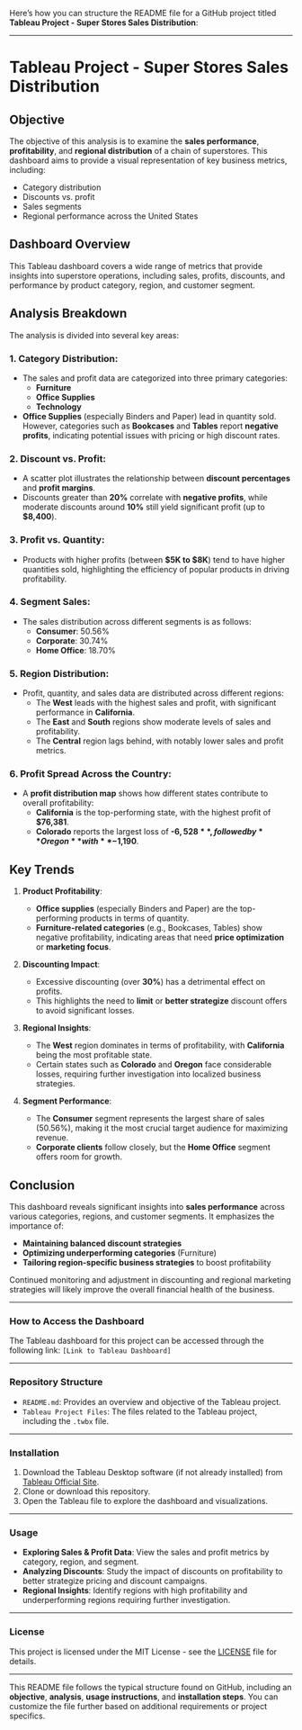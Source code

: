 Here’s how you can structure the README file for a GitHub project titled **Tableau Project - Super Stores Sales Distribution**:

---

# Tableau Project - Super Stores Sales Distribution

## Objective
The objective of this analysis is to examine the **sales performance**, **profitability**, and **regional distribution** of a chain of superstores. This dashboard aims to provide a visual representation of key business metrics, including:
- Category distribution
- Discounts vs. profit
- Sales segments
- Regional performance across the United States

## Dashboard Overview
This Tableau dashboard covers a wide range of metrics that provide insights into superstore operations, including sales, profits, discounts, and performance by product category, region, and customer segment.

## Analysis Breakdown
The analysis is divided into several key areas:

### 1. Category Distribution:
- The sales and profit data are categorized into three primary categories:
  - **Furniture**
  - **Office Supplies**
  - **Technology**
- **Office Supplies** (especially Binders and Paper) lead in quantity sold. However, categories such as **Bookcases** and **Tables** report **negative profits**, indicating potential issues with pricing or high discount rates.

### 2. Discount vs. Profit:
- A scatter plot illustrates the relationship between **discount percentages** and **profit margins**.
- Discounts greater than **20%** correlate with **negative profits**, while moderate discounts around **10%** still yield significant profit (up to **$8,400**).

### 3. Profit vs. Quantity:
- Products with higher profits (between **$5K to $8K**) tend to have higher quantities sold, highlighting the efficiency of popular products in driving profitability.

### 4. Segment Sales:
- The sales distribution across different segments is as follows:
  - **Consumer**: 50.56%
  - **Corporate**: 30.74%
  - **Home Office**: 18.70%

### 5. Region Distribution:
- Profit, quantity, and sales data are distributed across different regions:
  - The **West** leads with the highest sales and profit, with significant performance in **California**.
  - The **East** and **South** regions show moderate levels of sales and profitability.
  - The **Central** region lags behind, with notably lower sales and profit metrics.

### 6. Profit Spread Across the Country:
- A **profit distribution map** shows how different states contribute to overall profitability:
  - **California** is the top-performing state, with the highest profit of **$76,381**.
  - **Colorado** reports the largest loss of **-$6,528**, followed by **Oregon** with **-$1,190**.

## Key Trends
1. **Product Profitability**: 
   - **Office supplies** (especially Binders and Paper) are the top-performing products in terms of quantity.
   - **Furniture-related categories** (e.g., Bookcases, Tables) show negative profitability, indicating areas that need **price optimization** or **marketing focus**.

2. **Discounting Impact**: 
   - Excessive discounting (over **30%**) has a detrimental effect on profits.
   - This highlights the need to **limit** or **better strategize** discount offers to avoid significant losses.

3. **Regional Insights**: 
   - The **West** region dominates in terms of profitability, with **California** being the most profitable state.
   - Certain states such as **Colorado** and **Oregon** face considerable losses, requiring further investigation into localized business strategies.

4. **Segment Performance**: 
   - The **Consumer** segment represents the largest share of sales (50.56%), making it the most crucial target audience for maximizing revenue.
   - **Corporate clients** follow closely, but the **Home Office** segment offers room for growth.

## Conclusion
This dashboard reveals significant insights into **sales performance** across various categories, regions, and customer segments. It emphasizes the importance of:
- **Maintaining balanced discount strategies**
- **Optimizing underperforming categories** (Furniture)
- **Tailoring region-specific business strategies** to boost profitability

Continued monitoring and adjustment in discounting and regional marketing strategies will likely improve the overall financial health of the business.

---

### How to Access the Dashboard
The Tableau dashboard for this project can be accessed through the following link: `[Link to Tableau Dashboard]`

---

### Repository Structure
- `README.md`: Provides an overview and objective of the Tableau project.
- `Tableau Project Files`: The files related to the Tableau project, including the `.twbx` file.
  
---

### Installation
1. Download the Tableau Desktop software (if not already installed) from [Tableau Official Site](https://www.tableau.com/products/desktop).
2. Clone or download this repository.
3. Open the Tableau file to explore the dashboard and visualizations.

---

### Usage
- **Exploring Sales & Profit Data**: View the sales and profit metrics by category, region, and segment.
- **Analyzing Discounts**: Study the impact of discounts on profitability to better strategize pricing and discount campaigns.
- **Regional Insights**: Identify regions with high profitability and underperforming regions requiring further investigation.

---

### License
This project is licensed under the MIT License - see the [LICENSE](LICENSE) file for details.

---

This README file follows the typical structure found on GitHub, including an **objective**, **analysis**, **usage instructions**, and **installation steps**. You can customize the file further based on additional requirements or project specifics.
